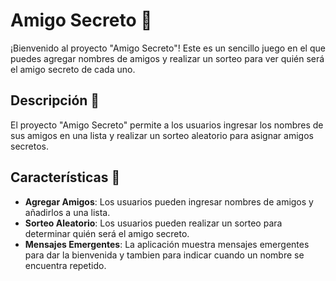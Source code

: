 # Amigo Secreto 🎉

¡Bienvenido al proyecto "Amigo Secreto"! Este es un sencillo juego en el que puedes agregar nombres de amigos y realizar un sorteo para ver quién será el amigo secreto de cada uno. 

## Descripción 📜

El proyecto "Amigo Secreto" permite a los usuarios ingresar los nombres de sus amigos en una lista y realizar un sorteo aleatorio para asignar amigos secretos. 

## Características 🌟

- **Agregar Amigos**: Los usuarios pueden ingresar nombres de amigos y añadirlos a una lista.
- **Sorteo Aleatorio**: Los usuarios pueden realizar un sorteo para determinar quién será el amigo secreto.
- **Mensajes Emergentes**: La aplicación muestra mensajes emergentes para dar la bienvenida y tambien para indicar cuando un nombre se encuentra repetido.